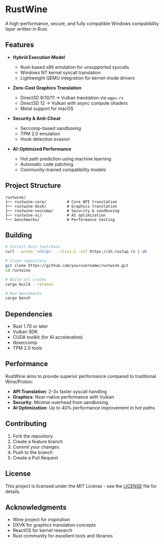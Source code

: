 # RustWine

A high-performance, secure, and fully compatible Windows compatibility layer written in Rust.

## Features

- **Hybrid Execution Model**
  - Rust-based x86 emulation for unsupported syscalls
  - Windows NT kernel syscall translation
  - Lightweight QEMU integration for kernel-mode drivers

- **Zero-Cost Graphics Translation**
  - Direct3D 9/10/11 → Vulkan translation via `wgpu-rs`
  - Direct3D 12 → Vulkan with async compute shaders
  - Metal support for macOS

- **Security & Anti-Cheat**
  - Seccomp-based sandboxing
  - TPM 2.0 emulation
  - Hook detection evasion

- **AI-Optimized Performance**
  - Hot path prediction using machine learning
  - Automatic code patching
  - Community-trained compatibility models

## Project Structure

```
rustwine/
├── rustwine-core/         # Core API translation
├── rustwine-dxvk/         # Graphics translation
├── rustwine-seccomp/      # Security & sandboxing
├── rustwine-ai/           # AI optimization
└── benchmarks/            # Performance testing
```

## Building

```bash
# Install Rust toolchain
curl --proto '=https' --tlsv1.2 -sSf https://sh.rustup.rs | sh

# Clone repository
git clone https://github.com/yourusername/rustwine.git
cd rustwine

# Build all crates
cargo build --release

# Run benchmarks
cargo bench
```

## Dependencies

- Rust 1.70 or later
- Vulkan SDK
- CUDA toolkit (for AI acceleration)
- libseccomp
- TPM 2.0 tools

## Performance

RustWine aims to provide superior performance compared to traditional Wine/Proton:

- **API Translation**: 2-3x faster syscall handling
- **Graphics**: Near-native performance with Vulkan
- **Security**: Minimal overhead from sandboxing
- **AI Optimization**: Up to 40% performance improvement in hot paths

## Contributing

1. Fork the repository
2. Create a feature branch
3. Commit your changes
4. Push to the branch
5. Create a Pull Request

## License

This project is licensed under the MIT License - see the [LICENSE](LICENSE) file for details.

## Acknowledgments

- Wine project for inspiration
- DXVK for graphics translation concepts
- ReactOS for kernel research
- Rust community for excellent tools and libraries
